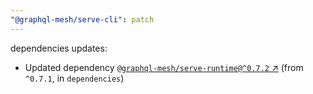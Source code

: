 ```yaml
---
"@graphql-mesh/serve-cli": patch
---
```

dependencies updates:
  - Updated dependency [`@graphql-mesh/serve-runtime@^0.7.2` ↗︎](https://www.npmjs.com/package/@graphql-mesh/serve-runtime/v/0.7.2) (from `^0.7.1`, in `dependencies`)
